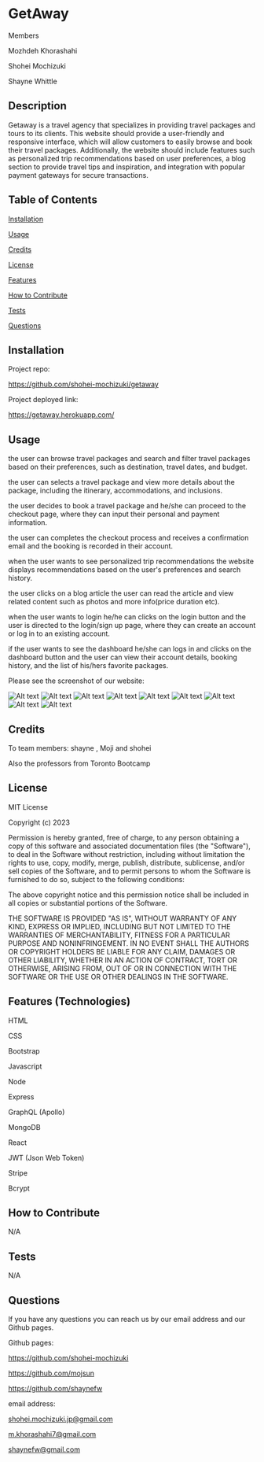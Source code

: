 # GetAway

Members

Mozhdeh Khorashahi

Shohei Mochizuki

Shayne Whittle

## Description

Getaway is a travel agency that specializes in providing travel packages and tours to its clients. This website should provide a user-friendly and responsive interface, which will allow customers to easily browse and book their travel packages. Additionally, the website should include features such as personalized trip recommendations based on user preferences, a blog section to provide travel tips and inspiration, and integration with popular payment gateways for secure transactions.

## Table of Contents

[Installation](#installation)

[Usage](#usage)

[Credits](#credits)

[License](#license)

[Features](#features)

[How to Contribute](#how-to-contribute)

[Tests](#tests)

[Questions](#questions)

## Installation

Project repo:

https://github.com/shohei-mochizuki/getaway

Project deployed link:

https://getaway.herokuapp.com/

## Usage

the user can browse travel packages
and search and filter travel packages based on their preferences, such as destination, travel dates, and budget.

the user can selects a travel package
and view more details about the package, including the itinerary, accommodations, and inclusions.

the user decides to book a travel package and he/she
can proceed to the checkout page, where they can input their personal and payment information.

the user can completes the checkout process and
receives a confirmation email and the booking is recorded in their account.

when the user wants to see personalized trip recommendations
the website displays recommendations based on the user's preferences and search history.

the user clicks on a blog article
the user can read the article and view related content such as photos and more info(price duration etc).

when the user wants to login he/he can clicks on the login button and
the user is directed to the login/sign up page, where they can create an account or log in to an existing account.

if the user wants to see the dashboard he/she can logs in and clicks on the dashboard button and the user can view their account details, booking history, and the list of his/hers favorite packages.

Please see the screenshot of our website:

![Alt text](client/public/images/screenshot1.jpg)
![Alt text](client/public/images/screenshot2.jpg)
![Alt text](client/public/images/screenshot3.jpg)
![Alt text](client/public/images/screenshot4.jpg)
![Alt text](client/public/images/screenshot5.jpg)
![Alt text](client/public/images/screenshot6.jpg)
![Alt text](client/public/images/screenshot7.jpg)
![Alt text](client/public/images/screenshot8.jpg)
![Alt text](client/public/images/screenshot9.jpg)

## Credits

To team members: shayne , Moji and shohei

Also the professors from Toronto Bootcamp

## License

MIT License

Copyright (c) 2023

Permission is hereby granted, free of charge, to any person obtaining a copy of this software and associated documentation files (the "Software"), to deal in the Software without restriction, including without limitation the rights to use, copy, modify, merge, publish, distribute, sublicense, and/or sell copies of the Software, and to permit persons to whom the Software is furnished to do so, subject to the following conditions:

The above copyright notice and this permission notice shall be included in all copies or substantial portions of the Software.

THE SOFTWARE IS PROVIDED "AS IS", WITHOUT WARRANTY OF ANY KIND, EXPRESS OR IMPLIED, INCLUDING BUT NOT LIMITED TO THE WARRANTIES OF MERCHANTABILITY, FITNESS FOR A PARTICULAR PURPOSE AND NONINFRINGEMENT. IN NO EVENT SHALL THE AUTHORS OR COPYRIGHT HOLDERS BE LIABLE FOR ANY CLAIM, DAMAGES OR OTHER LIABILITY, WHETHER IN AN ACTION OF CONTRACT, TORT OR OTHERWISE, ARISING FROM, OUT OF OR IN CONNECTION WITH THE SOFTWARE OR THE USE OR OTHER DEALINGS IN THE SOFTWARE.

## Features (Technologies)

HTML

CSS

Bootstrap

Javascript

Node

Express

GraphQL (Apollo)

MongoDB

React

JWT (Json Web Token)

Stripe

Bcrypt

## How to Contribute

N/A

## Tests

N/A

## Questions

If you have any questions you can reach us by our email address and our Github pages.

Github pages:

https://github.com/shohei-mochizuki

https://github.com/mojsun

https://github.com/shaynefw

email address:

shohei.mochizuki.jp@gmail.com

m.khorashahi7@gmail.com

shaynefw@gmail.com
